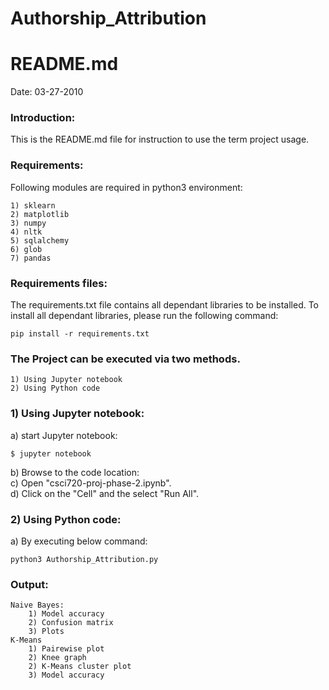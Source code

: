 # Authorship_Attribution

README.md
==========================
Date: 03-27-2010


### Introduction: 
This is the README.md file for instruction to use the term project usage.


### Requirements: 
Following modules are required in python3 environment:

    1) sklearn
    2) matplotlib
    3) numpy
    4) nltk
    5) sqlalchemy
    6) glob
    7) pandas

### Requirements files:
The requirements.txt file contains all dependant libraries to be installed.
To install all dependant libraries, please run the following command:

    pip install -r requirements.txt


### The Project can be executed via two methods. <br>
    
    1) Using Jupyter notebook
    2) Using Python code

### 1) Using Jupyter notebook: <br>
a) start Jupyter notebook: <br>
    
    $ jupyter notebook

b) Browse to the code location: <br>
c) Open "csci720-proj-phase-2.ipynb". <br>
d) Click on the "Cell" and the select "Run All". <br>

### 2) Using Python code:

a) By executing below command: <br>
    
    python3 Authorship_Attribution.py

### Output:

    Naive Bayes:
        1) Model accuracy
        2) Confusion matrix
        3) Plots
    K-Means
        1) Pairewise plot
        2) Knee graph
        2) K-Means cluster plot
        3) Model accuracy